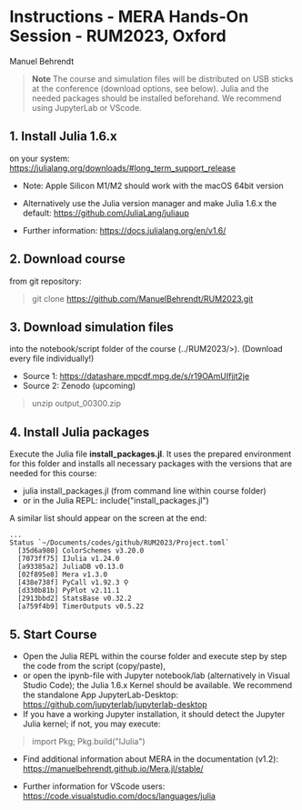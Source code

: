 # Instructions - MERA Hands-On Session - RUM2023, Oxford
Manuel Behrendt

> **Note**
> The course and simulation files will be distributed on USB sticks at the conference (download options, see below). Julia and the needed packages should be installed beforehand. We recommend using JupyterLab or VScode.

## 1. Install Julia 1.6.x
on your system: https://julialang.org/downloads/#long_term_support_release

- Note: Apple Silicon M1/M2 should work with the macOS 64bit version

- Alternatively use the Julia version manager and make Julia 1.6.x the default: https://github.com/JuliaLang/juliaup

- Further information: https://docs.julialang.org/en/v1.6/


## 2. Download course
from git repository:
>git clone https://github.com/ManuelBehrendt/RUM2023.git

## 3. Download simulation files 
into the notebook/script folder of the course (../RUM2023/>).
(Download every file individually!)
- Source 1: https://datashare.mpcdf.mpg.de/s/r19OAmUIfjjt2je
- Source 2: Zenodo (upcoming)

>unzip output_00300.zip

## 4. Install Julia packages
Execute the Julia file **install_packages.jl**. It uses the prepared environment for this folder and installs all necessary packages with the versions that are needed for this course:
- julia install_packages.jl  (from command line within course folder)
- or in the Julia REPL: include("install_packages.jl")

A similar list should appear on the screen at the end:
```
...
Status `~/Documents/codes/github/RUM2023/Project.toml`
  [35d6a980] ColorSchemes v3.20.0
  [7073ff75] IJulia v1.24.0
  [a93385a2] JuliaDB v0.13.0
  [02f895e8] Mera v1.3.0
  [438e738f] PyCall v1.92.3 ⚲
  [d330b81b] PyPlot v2.11.1
  [2913bbd2] StatsBase v0.32.2
  [a759f4b9] TimerOutputs v0.5.22
```

## 5. Start Course
- Open the Julia REPL within the course folder and execute step by step the code from the script (copy/paste),
- or open the ipynb-file with Jupyter notebook/lab  (alternatively in Visual Studio Code); the Julia 1.6.x Kernel should be available. We recommend the standalone App JupyterLab-Desktop: https://github.com/jupyterlab/jupyterlab-desktop
- If you have a working Jupyter installation, it should detect the Jupyter Julia kernel; if not, you may execute: 
>import Pkg; Pkg.build("IJulia")

- Find additional information about MERA in the documentation (v1.2): https://manuelbehrendt.github.io/Mera.jl/stable/ 

- Further information for VScode users: https://code.visualstudio.com/docs/languages/julia